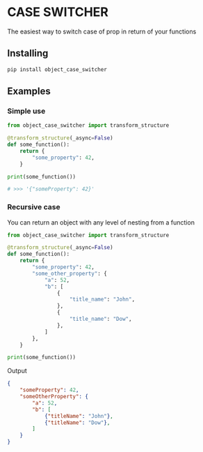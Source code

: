 # CASE SWITCHER
The easiest way to switch case of prop in return of your functions

## Installing
```bash
pip install object_case_switcher
```

## Examples
### Simple use
```python
from object_case_switcher import transform_structure

@transform_structure(_async=False)
def some_function():
    return {
        "some_property": 42,
    }

print(some_function())

# >>> '{"someProperty": 42}'
```

### Recursive case
You can return an object with any level of nesting from a function
```python
from object_case_switcher import transform_structure

@transform_structure(_async=False)
def some_function():
    return {
        "some_property": 42,
        "some_other_property": {
            "a": 52,
            "b": [
                {
                    "title_name": "John",
                },
                {
                    "title_name": "Dow",
                },
            ]
        },
    }

print(some_function())

```
Output
```json
{
    "someProperty": 42,
    "someOtherProperty": {
        "a": 52,
        "b": [
            {"titleName": "John"},
            {"titleName": "Dow"},
        ]
    }
}
```